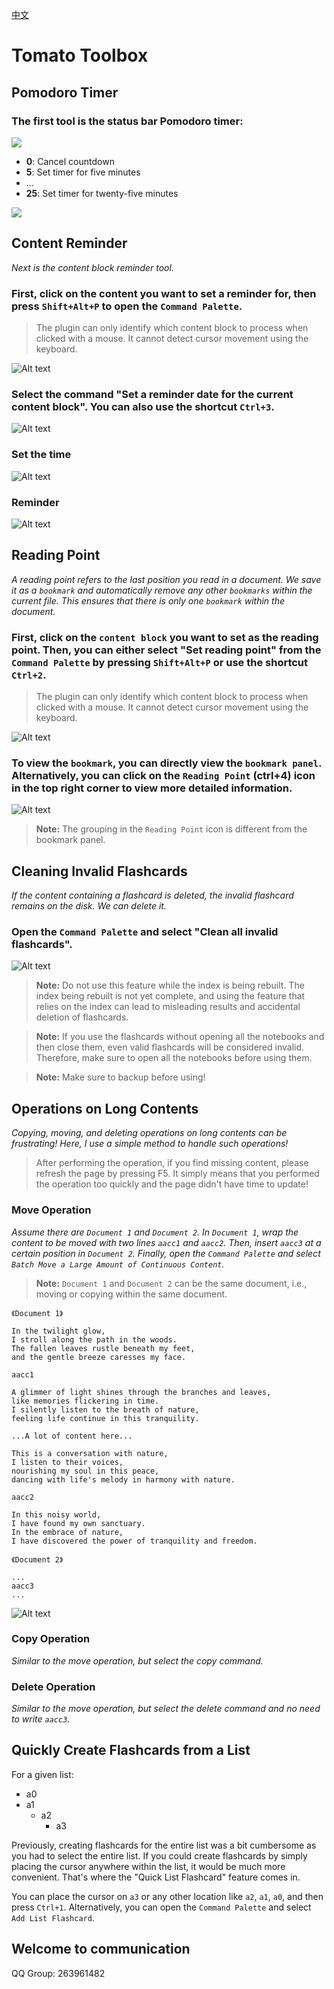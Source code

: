 [中文](https://github.com/IAliceBobI/sy-tomato-plugin/blob/main/README_zh_CN.md)

# Tomato Toolbox

## Pomodoro Timer

### The first tool is the status bar Pomodoro timer:

![](./assets/statustomato.png)

* **0**: Cancel countdown
* **5**: Set timer for five minutes
* ...
* **25**: Set timer for twenty-five minutes

![](./assets/tomatoTimeup.png)

## Content Reminder

*Next is the content block reminder tool.*

### First, click on the content you want to set a reminder for, then press `Shift+Alt+P` to open the `Command Palette`.

> The plugin can only identify which content block to process when clicked with a mouse. It cannot detect cursor movement using the keyboard.

![Alt text](./assets/cmdEntry.png)

### Select the command "Set a reminder date for the current content block". You can also use the shortcut `Ctrl+3`.

![Alt text](./assets/cmd.png)

### Set the time
![Alt text](./assets/scheduleSetTime.png)

### Reminder

![Alt text](./assets/remind.png)

## Reading Point

*A reading point refers to the last position you read in a document. We save it as a `bookmark` and automatically remove any other `bookmarks` within the current file. This ensures that there is only one `bookmark` within the document.*

### First, click on the `content block` you want to set as the reading point. Then, you can either select "Set reading point" from the `Command Palette` by pressing `Shift+Alt+P` or use the shortcut `Ctrl+2`.

> The plugin can only identify which content block to process when clicked with a mouse. It cannot detect cursor movement using the keyboard.

![Alt text](./assets/cmd.png)

### To view the `bookmark`, you can directly view the `bookmark panel`. Alternatively, you can click on the `Reading Point` (ctrl+4) icon in the top right corner to view more detailed information.

![Alt text](./assets/bookmark.png)

> **Note:** The grouping in the `Reading Point` icon is different from the bookmark panel.

## Cleaning Invalid Flashcards

*If the content containing a flashcard is deleted, the invalid flashcard remains on the disk. We can delete it.*

### Open the `Command Palette` and select "Clean all invalid flashcards".

![Alt text](./assets/cmd.png)

> **Note:** Do not use this feature while the index is being rebuilt. The index being rebuilt is not yet complete, and using the feature that relies on the index can lead to misleading results and accidental deletion of flashcards.

> **Note:** If you use the flashcards without opening all the notebooks and then close them, even valid flashcards will be considered invalid. Therefore, make sure to open all the notebooks before using them.

> **Note:** Make sure to backup before using!

## Operations on Long Contents

*Copying, moving, and deleting operations on long contents can be frustrating! Here, I use a simple method to handle such operations!*

> After performing the operation, if you find missing content, please refresh the page by pressing F5. It simply means that you performed the operation too quickly and the page didn't have time to update!

### Move Operation

*Assume there are `Document 1` and `Document 2`. In `Document 1`, wrap the content to be moved with two lines `aacc1` and `aacc2`. Then, insert `aacc3` at a certain position in `Document 2`. Finally, open the `Command Palette` and select `Batch Move a Large Amount of Continuous Content`.*

> **Note:** `Document 1` and `Document 2` can be the same document, i.e., moving or copying within the same document.

```
《Document 1》

In the twilight glow,
I stroll along the path in the woods.
The fallen leaves rustle beneath my feet,
and the gentle breeze caresses my face.

aacc1

A glimmer of light shines through the branches and leaves,
like memories flickering in time.
I silently listen to the breath of nature,
feeling life continue in this tranquility.

...A lot of content here...

This is a conversation with nature,
I listen to their voices,
nourishing my soul in this peace,
dancing with life's melody in harmony with nature.

aacc2

In this noisy world,
I have found my own sanctuary.
In the embrace of nature,
I have discovered the power of tranquility and freedom.
```

```
《Document 2》

...
aacc3
...

```

![Alt text](./assets/cmd.png)


### Copy Operation

*Similar to the move operation, but select the copy command.*

### Delete Operation

*Similar to the move operation, but select the delete command and no need to write `aacc3`.*

## Quickly Create Flashcards from a List

For a given list:

* a0
* a1
  * a2
    * a3

Previously, creating flashcards for the entire list was a bit cumbersome as you had to select the entire list. If you could create flashcards by simply placing the cursor anywhere within the list, it would be much more convenient. That's where the "Quick List Flashcard" feature comes in.

You can place the cursor on `a3` or any other location like `a2`, `a1`, `a0`, and then press `Ctrl+1`. Alternatively, you can open the `Command Palette` and select `Add List Flashcard`.

## Welcome to communication

QQ Group: 263961482
